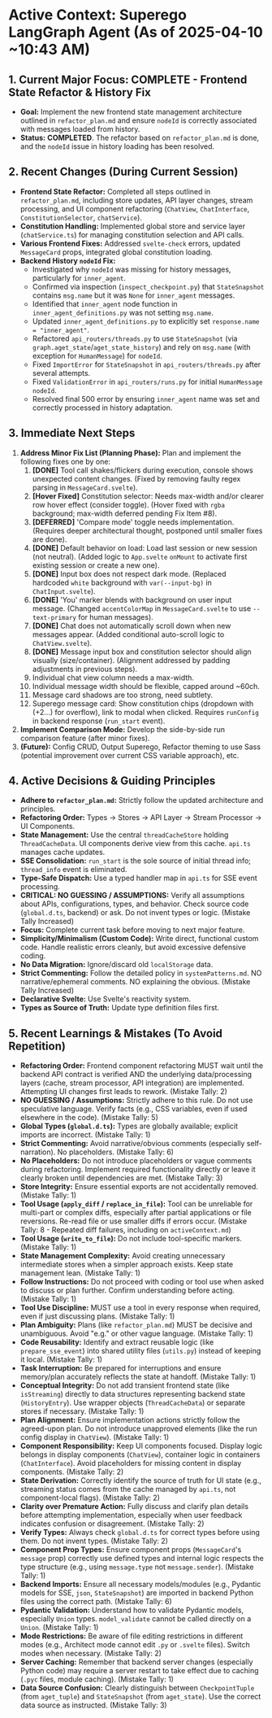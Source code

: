  # Active Context: Superego LangGraph Agent (As of 2025-04-10 ~10:43 AM)

 ## 1. Current Major Focus: COMPLETE - Frontend State Refactor & History Fix

 *   **Goal:** Implement the new frontend state management architecture outlined in `refactor_plan.md` and ensure `nodeId` is correctly associated with messages loaded from history.
 *   **Status:** **COMPLETED**. The refactor based on `refactor_plan.md` is done, and the `nodeId` issue in history loading has been resolved.

 ## 2. Recent Changes (During Current Session)

 *   **Frontend State Refactor:** Completed all steps outlined in `refactor_plan.md`, including store updates, API layer changes, stream processing, and UI component refactoring (`ChatView`, `ChatInterface`, `ConstitutionSelector`, `chatService`).
 *   **Constitution Handling:** Implemented global store and service layer (`chatService.ts`) for managing constitution selection and API calls.
 *   **Various Frontend Fixes:** Addressed `svelte-check` errors, updated `MessageCard` props, integrated global constitution loading.
 *   **Backend History `nodeId` Fix:**
     *   Investigated why `nodeId` was missing for history messages, particularly for `inner_agent`.
     *   Confirmed via inspection (`inspect_checkpoint.py`) that `StateSnapshot` contains `msg.name` but it was `None` for `inner_agent` messages.
     *   Identified that `inner_agent` node function in `inner_agent_definitions.py` was not setting `msg.name`.
     *   Updated `inner_agent_definitions.py` to explicitly set `response.name = "inner_agent"`.
     *   Refactored `api_routers/threads.py` to use `StateSnapshot` (via `graph.aget_state`/`aget_state_history`) and rely on `msg.name` (with exception for `HumanMessage`) for `nodeId`.
     *   Fixed `ImportError` for `StateSnapshot` in `api_routers/threads.py` after several attempts.
     *   Fixed `ValidationError` in `api_routers/runs.py` for initial `HumanMessage` `nodeId`.
     *   Resolved final 500 error by ensuring `inner_agent` name was set and correctly processed in history adaptation.

 ## 3. Immediate Next Steps

 1.  **Address Minor Fix List (Planning Phase):** Plan and implement the following fixes one by one:
     1.  **[DONE]** Tool call shakes/flickers during execution, console shows unexpected content changes. (Fixed by removing faulty regex parsing in `MessageCard.svelte`).
     2.  **[Hover Fixed]** Constitution selector: Needs max-width and/or clearer row hover effect (consider toggle). (Hover fixed with `rgba` background; max-width deferred pending Fix Item #8).
     3.  **[DEFERRED]** 'Compare mode' toggle needs implementation. (Requires deeper architectural thought, postponed until smaller fixes are done).
     4.  **[DONE]** Default behavior on load: Load last session or new session (not neutral). (Added logic to `App.svelte` `onMount` to activate first existing session or create a new one).
     5.  **[DONE]** Input box does not respect dark mode. (Replaced hardcoded `white` background with `var(--input-bg)` in `ChatInput.svelte`).
     6.  **[DONE]** 'You' marker blends with background on user input message. (Changed `accentColorMap` in `MessageCard.svelte` to use `--text-primary` for human messages).
     7.  **[DONE]** Chat does not automatically scroll down when new messages appear. (Added conditional auto-scroll logic to `ChatView.svelte`).
     8.  **[DONE]** Message input box and constitution selector should align visually (size/container). (Alignment addressed by padding adjustments in previous steps).
     9.  Individual chat view column needs a max-width.
     10. Individual message width should be flexible, capped around ~60ch.
     11. Message card shadows are too strong, need subtlety.
     12. Superego message card: Show constitution chips (dropdown  with (+2...) for overflow), link to modal when clicked. Requires `runConfig` in backend response (`run_start` event).
 2.  **Implement Comparison Mode:** Develop the side-by-side run comparison feature (after minor fixes).
 3.  **(Future):** Config CRUD, Output Superego, Refactor theming to use Sass (potential improvement over current CSS variable approach), etc.

 ## 4. Active Decisions & Guiding Principles

 *   **Adhere to `refactor_plan.md`:** Strictly follow the updated architecture and principles.
 *   **Refactoring Order:** Types -> Stores -> API Layer -> Stream Processor -> UI Components.
 *   **State Management:** Use the central `threadCacheStore` holding `ThreadCacheData`. UI components derive view from this cache. `api.ts` manages cache updates.
 *   **SSE Consolidation:** `run_start` is the sole source of initial thread info; `thread_info` event is eliminated.
 *   **Type-Safe Dispatch:** Use a typed handler map in `api.ts` for SSE event processing.
 *   **CRITICAL: NO GUESSING / ASSUMPTIONS:** Verify all assumptions about APIs, configurations, types, and behavior. Check source code (`global.d.ts`, backend) or ask. Do not invent types or logic. (Mistake Tally Increased)
 *   **Focus:** Complete current task before moving to next major feature.
 *   **Simplicity/Minimalism (Custom Code):** Write direct, functional custom code. Handle realistic errors cleanly, but avoid excessive defensive coding.
 *   **No Data Migration:** Ignore/discard old `localStorage` data.
 *   **Strict Commenting:** Follow the detailed policy in `systemPatterns.md`. NO narrative/ephemeral comments. NO explaining the obvious. (Mistake Tally Increased)
 *   **Declarative Svelte:** Use Svelte's reactivity system.
 *   **Types as Source of Truth:** Update type definition files first.

 ## 5. Recent Learnings & Mistakes (To Avoid Repetition)

 *   **Refactoring Order:** Frontend component refactoring MUST wait until the backend API contract is verified AND the underlying data/processing layers (cache, stream processor, API integration) are implemented. Attempting UI changes first leads to rework. (Mistake Tally: 2)
 *   **NO GUESSING / Assumptions:** Strictly adhere to this rule. Do not use speculative language. Verify facts (e.g., CSS variables, even if used elsewhere in the code). (Mistake Tally: 5)
 *   **Global Types (`global.d.ts`):** Types are globally available; explicit imports are incorrect. (Mistake Tally: 1)
 *   **Strict Commenting:** Avoid narrative/obvious comments (especially self-narration). No placeholders. (Mistake Tally: 6)
 *   **No Placeholders:** Do not introduce placeholders or vague comments during refactoring. Implement required functionality directly or leave it clearly broken until dependencies are met. (Mistake Tally: 3)
 *   **Store Integrity:** Ensure essential exports are not accidentally removed. (Mistake Tally: 1)
 *   **Tool Usage (`apply_diff` / `replace_in_file`):** Tool can be unreliable for multi-part or complex diffs, especially after partial applications or file reversions. Re-read file or use smaller diffs if errors occur. (Mistake Tally: 8 - Repeated diff failures, including on `activeContext.md`)
 *   **Tool Usage (`write_to_file`):** Do not include tool-specific markers. (Mistake Tally: 1)
 *   **State Management Complexity:** Avoid creating unnecessary intermediate stores when a simpler approach exists. Keep state management lean. (Mistake Tally: 1)
 *   **Follow Instructions:** Do not proceed with coding or tool use when asked to discuss or plan further. Confirm understanding before acting. (Mistake Tally: 1)
 *   **Tool Use Discipline:** MUST use a tool in every response when required, even if just discussing plans. (Mistake Tally: 1)
 *   **Plan Ambiguity:** Plans (like `refactor_plan.md`) MUST be decisive and unambiguous. Avoid "e.g." or other vague language. (Mistake Tally: 1)
 *   **Code Reusability:** Identify and extract reusable logic (like `prepare_sse_event`) into shared utility files (`utils.py`) instead of keeping it local. (Mistake Tally: 1)
 *   **Task Interruption:** Be prepared for interruptions and ensure memory/plan accurately reflects the state at handoff. (Mistake Tally: 1)
 *   **Conceptual Integrity:** Do not add transient frontend state (like `isStreaming`) directly to data structures representing backend state (`HistoryEntry`). Use wrapper objects (`ThreadCacheData`) or separate stores if necessary. (Mistake Tally: 1)
 *   **Plan Alignment:** Ensure implementation actions strictly follow the agreed-upon plan. Do not introduce unapproved elements (like the run config display in `ChatView`). (Mistake Tally: 1)
 *   **Component Responsibility:** Keep UI components focused. Display logic belongs in display components (`ChatView`), container logic in containers (`ChatInterface`). Avoid placeholders for missing content in display components. (Mistake Tally: 2)
 *   **State Derivation:** Correctly identify the source of truth for UI state (e.g., streaming status comes from the cache managed by `api.ts`, not component-local flags). (Mistake Tally: 2)
 *   **Clarity over Premature Action:** Fully discuss and clarify plan details before attempting implementation, especially when user feedback indicates confusion or disagreement. (Mistake Tally: 2)
 *   **Verify Types:** Always check `global.d.ts` for correct types before using them. Do not invent types. (Mistake Tally: 2)
 *   **Component Prop Types:** Ensure component props (`MessageCard`'s `message` prop) correctly use defined types and internal logic respects the type structure (e.g., using `message.type` not `message.sender`). (Mistake Tally: 1)
 *   **Backend Imports:** Ensure all necessary models/modules (e.g., Pydantic models for SSE, `json`, `StateSnapshot`) are imported in backend Python files using the correct path. (Mistake Tally: 6)
 *   **Pydantic Validation:** Understand how to validate Pydantic models, especially `Union` types. `model_validate` cannot be called directly on a `Union`. (Mistake Tally: 1)
 *   **Mode Restrictions:** Be aware of file editing restrictions in different modes (e.g., Architect mode cannot edit `.py` or `.svelte` files). Switch modes when necessary. (Mistake Tally: 2)
 *   **Server Caching:** Remember that backend server changes (especially Python code) may require a server restart to take effect due to caching (`.pyc` files, module caching). (Mistake Tally: 1)
 *   **Data Source Confusion:** Clearly distinguish between `CheckpointTuple` (from `aget_tuple`) and `StateSnapshot` (from `aget_state`). Use the correct data source as instructed. (Mistake Tally: 3)
